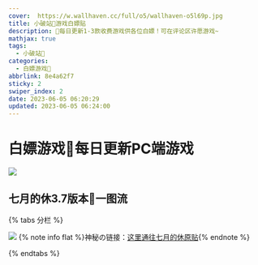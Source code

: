 ```yaml
---
cover:  https://w.wallhaven.cc/full/o5/wallhaven-o5l69p.jpg
title: 小破站🥝游戏白嫖贴
description: 🥧每日更新1-3款收费游戏供各位白嫖！可在评论区许愿游戏~
mathjax: true
tags:
  - 小破站🥝
categories:
  - 白嫖游戏🥝
abbrlink: 8e4a62f7
sticky: 2
swiper_index: 2
date: 2023-06-05 06:20:29
updated: 2023-06-05 06:24:00
---
```


# 白嫖游戏🥝每日更新PC端游戏
![](https://w.wallhaven.cc/full/d6/wallhaven-d6eqmj.png)

## 七月的休3.7版本🥝一图流
{% tabs 分栏 %}
<!-- tab 6.5🥝新鲜出炉白嫖~ -->
![](https://upload-bbs.miyoushe.com/upload/2023/05/14/218945821/b9d3bd3bf3cb222fbc8c977379e9109e_8116338401803676504.png?x-oss-process=image//resize,s_600/quality,q_80/auto-orient,0/interlace,1/format,png)
{% note info flat %}神秘の链接：[这里通往七月的休原贴](https://www.miyoushe.com/ys/article/39336770/){% endnote %}
<!-- endtab -->
{% endtabs %}